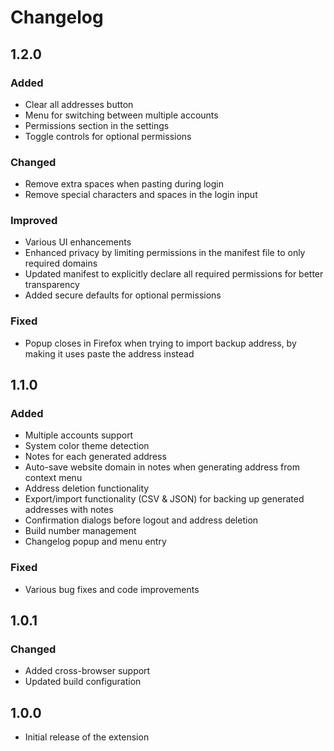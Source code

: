 # Changelog

## 1.2.0

### Added
- Clear all addresses button
- Menu for switching between multiple accounts
- Permissions section in the settings
- Toggle controls for optional permissions

### Changed
- Remove extra spaces when pasting during login
- Remove special characters and spaces in the login input

### Improved
- Various UI enhancements
- Enhanced privacy by limiting permissions in the manifest file to only required domains
- Updated manifest to explicitly declare all required permissions for better transparency
- Added secure defaults for optional permissions

### Fixed
- Popup closes in Firefox when trying to import backup address, by making it uses paste the address instead

## 1.1.0

### Added
- Multiple accounts support
- System color theme detection
- Notes for each generated address
- Auto-save website domain in notes when generating address from context menu
- Address deletion functionality
- Export/import functionality (CSV & JSON) for backing up generated addresses with notes
- Confirmation dialogs before logout and address deletion
- Build number management
- Changelog popup and menu entry

### Fixed
- Various bug fixes and code improvements

## 1.0.1

### Changed
- Added cross-browser support 
- Updated build configuration

## 1.0.0
- Initial release of the extension
